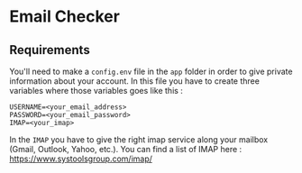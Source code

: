 # Email Checker

## Requirements

You'll need to make a ``config.env`` file in the ``app`` folder in order to give private information about your account.
In this file you have to create three variables where those variables goes like this :

```env
USERNAME=<your_email_address>
PASSWORD=<your_email_password>
IMAP=<your_imap>
```

In the ``IMAP`` you have to give the right imap service along your mailbox (Gmail, Outlook, Yahoo, etc.). You can find a list of IMAP here : <https://www.systoolsgroup.com/imap/>
